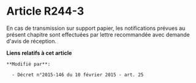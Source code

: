 # Article R244-3

En cas de transmission sur support papier, les notifications prévues au présent chapitre sont effectuées par lettre
recommandée avec demande d'avis de réception.

**Liens relatifs à cet article**

	**Modifié par**:

	  - Décret n°2015-146 du 10 février 2015 - art. 25
